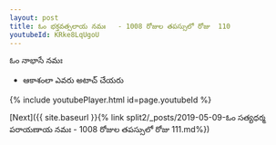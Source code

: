 ```yaml
---
layout: post
title: ఓం భక్తవత్సలాయ నమః   - 1008 రోజుల తపస్సులో రోజు  110
youtubeId: KRke8LqUgoU
---
```

 
 
 ఓం నాభాసే నమః  
 
 -  ఆకాశంలా ఎవరు అటాచ్ చేయరు 
 
  
 
  
 
 
 
 
 
 


{% include youtubePlayer.html id=page.youtubeId %}
 
[Next]({{ site.baseurl }}{% link  split2/_posts/2019-05-09-ఓం సత్యధర్మ పరాయణాయ నమః   - 1008 రోజుల తపస్సులో రోజు  111.md%})
 
